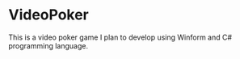 # VideoPoker
This is a video poker game I plan to develop using Winform and C# programming language. 
